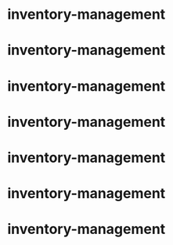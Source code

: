 # inventory-management
# inventory-management
# inventory-management
# inventory-management
# inventory-management
# inventory-management
# inventory-management
